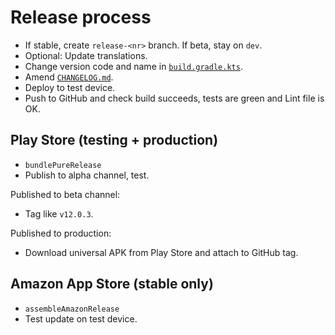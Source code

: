 # Release process

- If stable, create `release-<nr>` branch. If beta, stay on `dev`.
- Optional: Update translations.
- Change version code and name in [`build.gradle.kts`](/build.gradle.kts).
- Amend [`CHANGELOG.md`](/CHANGELOG.md).
- Deploy to test device.
- Push to GitHub and check build succeeds, tests are green and Lint file is OK.


## Play Store (testing + production)

- `bundlePureRelease`
- Publish to alpha channel, test.

Published to beta channel:
- Tag like `v12.0.3`.

Published to production:
- Download universal APK from Play Store and attach to GitHub tag.


## Amazon App Store (stable only)

- `assembleAmazonRelease`
- Test update on test device.
